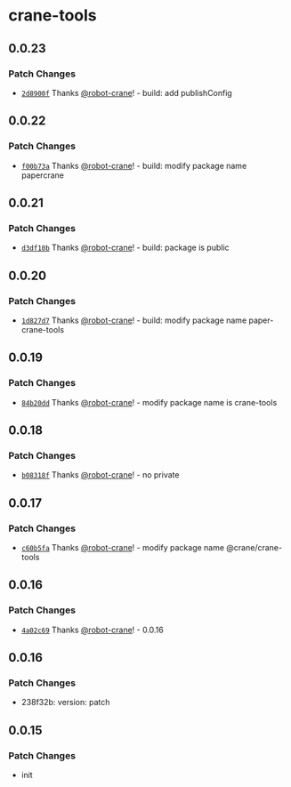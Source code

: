 # crane-tools

## 0.0.23

### Patch Changes

- [`2d8900f`](https://github.com/robot-crane/crane-tools/commit/2d8900fbdc0dcb842f502ccc6d05fe5ffeee30c5) Thanks [@robot-crane](https://github.com/robot-crane)! - build: add publishConfig

## 0.0.22

### Patch Changes

- [`f00b73a`](https://github.com/robot-crane/crane-tools/commit/f00b73a2b90118040a7d3aecd9d62e078c910c60) Thanks [@robot-crane](https://github.com/robot-crane)! - build: modify package name papercrane

## 0.0.21

### Patch Changes

- [`d3df10b`](https://github.com/robot-crane/crane-tools/commit/d3df10b47266a86adfd21e253a2d75cfcde4cf36) Thanks [@robot-crane](https://github.com/robot-crane)! - build: package is public

## 0.0.20

### Patch Changes

- [`1d827d7`](https://github.com/robot-crane/crane-tools/commit/1d827d76d441525ba6c77b1016fcba195bf012bd) Thanks [@robot-crane](https://github.com/robot-crane)! - build: modify package name paper-crane-tools

## 0.0.19

### Patch Changes

- [`84b20dd`](https://github.com/robot-crane/crane-tools/commit/84b20dd6550e0e45a9ecf540820bb5c46142a2b2) Thanks [@robot-crane](https://github.com/robot-crane)! - modify package name is crane-tools

## 0.0.18

### Patch Changes

- [`b08318f`](https://github.com/robot-crane/crane-tools/commit/b08318f860d0a503c0c2213abeb860f2d351396d) Thanks [@robot-crane](https://github.com/robot-crane)! - no private

## 0.0.17

### Patch Changes

- [`c60b5fa`](https://github.com/robot-crane/crane-tools/commit/c60b5fa6ed3905222127e9cbfacc84da3dbc4bd2) Thanks [@robot-crane](https://github.com/robot-crane)! - modify package name @crane/crane-tools

## 0.0.16

### Patch Changes

- [`4a02c69`](https://github.com/robot-crane/crane-tools/commit/4a02c695c457d779a0ad0946eaf43f4a7c3c8856) Thanks [@robot-crane](https://github.com/robot-crane)! - 0.0.16

## 0.0.16

### Patch Changes

- 238f32b: version: patch

## 0.0.15

### Patch Changes

- init
